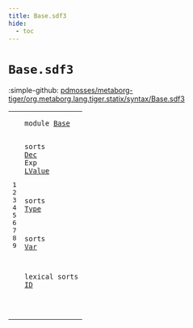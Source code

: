 ```yaml
---
title: Base.sdf3
hide:
  - toc
---
```


# `Base.sdf3`

:simple-github: [pdmosses/metaborg-tiger/org.metaborg.lang.tiger.statix/syntax/Base.sdf3]

[pdmosses/metaborg-tiger/org.metaborg.lang.tiger.statix/syntax/Base.sdf3]: https://github.com/pdmosses/metaborg-tiger/blob/master/org.metaborg.lang.tiger.statix/syntax/Base.sdf3 "The source file on GitHub"

<div class="sdf3"><table class="highlighttable"><tbody><tr><td class="linenos"><div class="linenodiv"><pre><span></span>1
2
3
4
5
6
7
8
9
</pre></div></td>
<td class="code"><pre><code><span class="keyword">module</span> <a href="../Variables.sdf3#Base_26_30" id="Base_7_11" title="Referenced at ../Variables.sdf3 line 3">Base</a>

<span class="keyword">sorts</span> <a href="../Bindings.sdf3#Dec_207_210" id="Dec_19_22" title="Referenced at ../Bindings.sdf3 line 18">Dec</a> <span id="Exp_23_26" title="Not referenced locally, nor via imports">Exp</span> <a href="../Control-Flow.sdf3#LValue_387_393" id="LValue_27_33" title="Referenced at ../Control-Flow.sdf3 line 37">LValue</a>

<span class="keyword">sorts</span> <a href="../Functions.sdf3#Type_237_241" id="Type_41_45" title="Referenced at ../Functions.sdf3 line 18; ../Variables.sdf3 line 8">Type</a>

<span class="keyword">sorts</span> <a href="../Control-Flow.sdf3#Var_304_307" id="Var_53_56" title="Referenced at ../Control-Flow.sdf3 line 31">Var</a>

<span class="keyword">lexical sorts</span> <a href="../Arrays.sdf3#ID_126_128" id="ID_72_74" title="Referenced at ../Arrays.sdf3 line 10; ../Functions.sdf3 line 20; ../Records.sdf3 line 24; ../Types.sdf3 line 13; ../Variables.sdf3 line 12">ID</a>

</code></pre></td></tr></tbody></table></div>